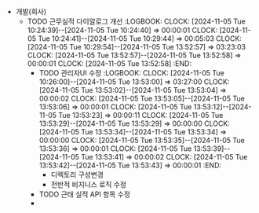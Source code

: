 - 개발(회사)
	- TODO 근무실적 다이알로그 개선
	  :LOGBOOK:
	  CLOCK: [2024-11-05 Tue 10:24:39]--[2024-11-05 Tue 10:24:40] =>  00:00:01
	  CLOCK: [2024-11-05 Tue 10:24:41]--[2024-11-05 Tue 10:29:44] =>  00:05:03
	  CLOCK: [2024-11-05 Tue 10:29:54]--[2024-11-05 Tue 13:52:57] =>  03:23:03
	  CLOCK: [2024-11-05 Tue 13:52:57]--[2024-11-05 Tue 13:52:58] =>  00:00:01
	  CLOCK: [2024-11-05 Tue 13:52:58]
	  :END:
		- TODO 관리자UI 수정
		  :LOGBOOK:
		  CLOCK: [2024-11-05 Tue 10:26:00]--[2024-11-05 Tue 13:53:00] =>  03:27:00
		  CLOCK: [2024-11-05 Tue 13:53:02]--[2024-11-05 Tue 13:53:04] =>  00:00:02
		  CLOCK: [2024-11-05 Tue 13:53:05]--[2024-11-05 Tue 13:53:06] =>  00:00:01
		  CLOCK: [2024-11-05 Tue 13:53:12]--[2024-11-05 Tue 13:53:23] =>  00:00:11
		  CLOCK: [2024-11-05 Tue 13:53:29]--[2024-11-05 Tue 13:53:29] =>  00:00:00
		  CLOCK: [2024-11-05 Tue 13:53:34]--[2024-11-05 Tue 13:53:34] =>  00:00:00
		  CLOCK: [2024-11-05 Tue 13:53:35]--[2024-11-05 Tue 13:53:36] =>  00:00:01
		  CLOCK: [2024-11-05 Tue 13:53:39]--[2024-11-05 Tue 13:53:41] =>  00:00:02
		  CLOCK: [2024-11-05 Tue 13:53:42]--[2024-11-05 Tue 13:53:43] =>  00:00:01
		  :END:
			- 디렉토리 구성변경
			- 전반적 비지니스 로직 수정
		- TODO 근태 실적 API 항목 수정
		-